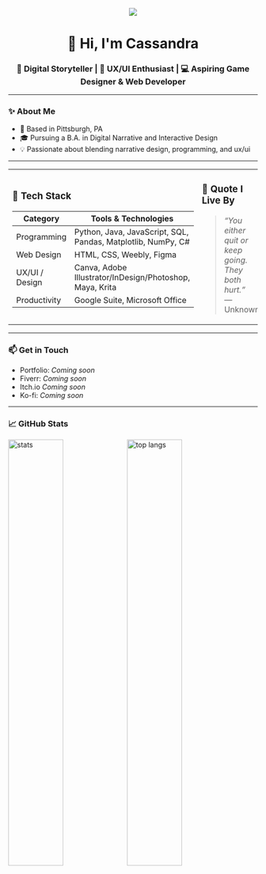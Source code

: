 <!-- Header -->
<p align="center">
  <img src=https://github.com/user-attachments/assets/6c2d77da-2181-4a8f-add1-c131d5ca8cf1>
</p>

<h1 align="center">👋 Hi, I'm Cassandra</h1>
<h3 align="center">🎨 Digital Storyteller | 🧠 UX/UI Enthusiast | 💻 Aspiring Game Designer & Web Developer</h3>

---

### ✨ About Me

- 📍 Based in Pittsburgh, PA
- 🎓 Pursuing a B.A. in Digital Narrative and Interactive Design 
- 💡 Passionate about blending narrative design, programming, and ux/ui

---
<table>
<tr>
<td>

### 🧰 Tech Stack

| Category     | Tools & Technologies |
|--------------|----------------------|
| Programming  | Python, Java, JavaScript, SQL, Pandas, Matplotlib, NumPy, C# |
| Web Design   | HTML, CSS, Weebly, Figma |
| UX/UI / Design  | Canva, Adobe Illustrator/InDesign/Photoshop, Maya, Krita |
| Productivity | Google Suite, Microsoft Office |

</td>
<td>

### 💬 Quote I Live By

> *“You either quit or keep going. They both hurt.”*  
> — Unknown

</td>
</tr>
</table>

---

### 📫 Get in Touch

- Portfolio: *Coming soon*
- Fiverr: *Coming soon*
- Itch.io *Coming soon*
- Ko-fi: *Coming soon*

---

### 📈 GitHub Stats

<img alt="stats" align="left" width="47%" src="https://github-readme-stats.vercel.app/api?username=casscadeofgraymatter&show_icons=true"/>
<img alt="top langs" align="left" width="47%" src="https://github-readme-stats.vercel.app/api/top-langs/?username=casscadeofgraymatter&layout=compact"/>

